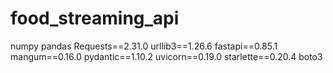 # food_streaming_api

numpy
pandas
Requests==2.31.0
urllib3==1.26.6
fastapi==0.85.1
mangum==0.16.0
pydantic==1.10.2
uvicorn==0.19.0
starlette==0.20.4
boto3
